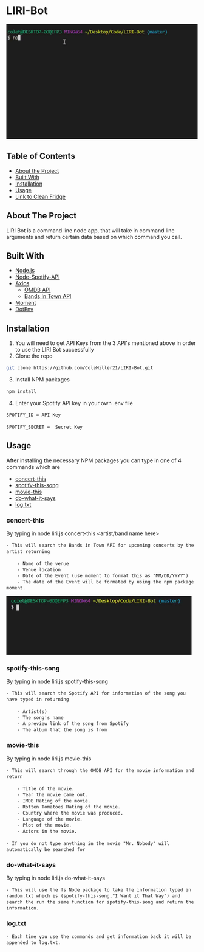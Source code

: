 # LIRI-Bot

![Gif of LIRI Bot](liri.gif)

## Table of Contents

* [About the Project](#about-the-project)
* [Built With](#built-with)
* [Installation](#installation)
* [Usage](#usage)
* [Link to Clean Fridge](#link-to-clean-fridge)

## About The Project

LIRI Bot is a command line node app, that will take in command line arguments and return certain data based on which command you call. 


## Built With
* [Node.js](https://nodejs.org/en/)
* [Node-Spotify-API](https://www.npmjs.com/package/node-spotify-api)
* [Axios](https://www.npmjs.com/package/axios)
    * [OMDB API](http://www.omdbapi.com/)
    * [Bands In Town API](https://www.artists.bandsintown.com/bandsintown-api)
* [Moment](https://www.npmjs.com/package/moment)
* [DotEnv](https://www.npmjs.com/package/dotenv)


## Installation

1. You will need to get API Keys from the 3 API's mentioned above in order to use the LIRI Bot successfully
2. Clone the repo
```sh
git clone https://github.com/ColeMiller21/LIRI-Bot.git
```
3. Install NPM packages
```sh
npm install
```
4. Enter your Spotify API key in your own .env file 
```JS
SPOTIFY_ID = API Key

SPOTIFY_SECRET =  Secret Key
```

## Usage

After installing the necessary NPM packages you can type in one of 4 commands which are 

* [concert-this](#concert-this)
* [spotify-this-song](#spotify-this-song)
* [movie-this](#movie-this)
* [do-what-it-says](#do-what-it-says)
* [log.txt](#log.txt)



### concert-this

By typing in node liri.js concert-this <artist/band name here>

    - This will search the Bands in Town API for upcoming concerts by the artist returning

        - Name of the venue
        - Venue location
        - Date of the Event (use moment to format this as "MM/DD/YYYY")
        - The date of the Event will be formated by using the npm package moment.

![Gif of concert-this](./readme-images/concert-this.gif)
### spotify-this-song

By typing in node liri.js spotify-this-song <song name here>

    - This will search the Spotify API for information of the song you have typed in returning

        - Artist(s)
        - The song's name
        - A preview link of the song from Spotify
        - The album that the song is from

### movie-this

By typing in node liri.js movie-this <movie name here>

    - This will search through the OMDB API for the movie information and return 

        - Title of the movie.
        - Year the movie came out.
        - IMDB Rating of the movie.
        - Rotten Tomatoes Rating of the movie.
        - Country where the movie was produced.
        - Language of the movie.
        - Plot of the movie.
        - Actors in the movie.

    - If you do not type anything in the movie "Mr. Nobody" will automatically be searched for

### do-what-it-says

By typing in node liri.js do-what-it-says

    - This will use the fs Node package to take the information typed in random.txt which is (spotify-this-song,"I Want it That Way") and search the run the same function for spotify-this-song and return the information. 

### log.txt

    - Each time you use the commands and get information back it will be appended to log.txt.



